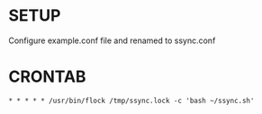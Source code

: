 # SETUP

Configure example.conf file and renamed to ssync.conf

# CRONTAB

```
* * * * * /usr/bin/flock /tmp/ssync.lock -c 'bash ~/ssync.sh'
```
